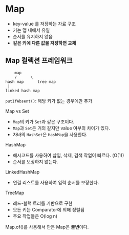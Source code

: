 # Map
* key-value 를 저장하는 자료 구조
* 키는 맵 내에서 유일
* 순서를 유지하지 않음
* **같은 키에 다른 값을 저장하면 교체**
## Map 컬렉션 프레임워크
        map
        /      \
	hash map      tree map 
	 |
	linked hash map

`putIfAbsent()`: 해당 키가 없는 경우에만 추가

Map vs Set
* `Map`의 키가 `Set`과 같은 구조이다.
* `Map`과 `Set`은 거의 같지만 value 여부의 차이가 있다.
* 자바의 `HashSet`은 `HashMap`을 사용한다.

HashMap
* 해시코드를 사용하여 삽입, 삭제, 검색 작업이 빠르다. (O(1))
* 순서를 보장하지 않는다.

LinkedHashMap
* 연결 리스트를 사용하여 입력 순서를 보장한다.

TreeMap
* 레드-블랙 트리를 기반으로 구현
* 모든 키는 Comparator에 의해 정렬됨
* 주요 작업들은 O(log n)


Map.of()를 사용해서 만든 Map은 **불변**이다.